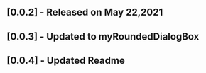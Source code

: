 ## [0.0.2] - Released on May 22,2021

## [0.0.3] - Updated to myRoundedDialogBox

## [0.0.4] - Updated Readme
